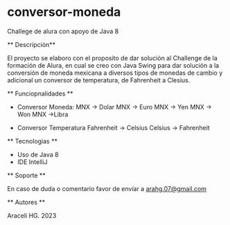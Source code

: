 # conversor-moneda
Challege de alura con apoyo de Java 8 

** Descripción**

El proyecto se elaboro con el proposito de dar solución al Challenge de la formación de Alura, en cual se creo con Java Swing para dar solución a la conversión de moneda mexicana a diversos tipos de monedas de cambio y adicional un conversor de temperatura, de Fahrenheit a Clesius.


** Funciopnalidades ** 

- Conversor Moneda:
	MNX -> Dolar
	MNX -> Euro
	MNX -> Yen
	MNX -> Won
	MNX ->Libra 

- Conversor Temperatura
	Fahrenheit -> Celsius
	Celsius -> Fahrenheit

** Tecnologias **
- Uso de Java 8
- IDE  IntelliJ


** Soporte **

En caso de duda o comentario favor de envíar a arahg.07@gmail.com


** Autores **

Araceli HG. 2023
